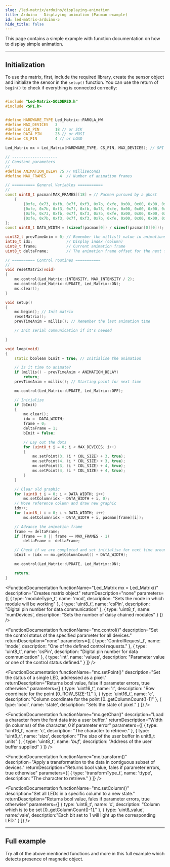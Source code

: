 ```yaml
---
slug: /led-matrix/arduino/displaying-animation
title: Arduino - Displaying animation (Pacman example)
id: led-matrix-arduino-5
hide_title: false
---
```


This page contains a simple example with function documentation on how to display simple animation.

---

## Initialization

To use the matrix, first, include the required library, create the sensor object and initialize the sensor in the `setup()` function. You can use the return of `begin()` to check if everything is connected correctly:

```cpp

#include "Led-Matrix-SOLDERED.h"
#include <SPI.h>


#define HARDWARE_TYPE Led_Matrix::PAROLA_HW
#define MAX_DEVICES   3
#define CLK_PIN       18 // or SCK
#define DATA_PIN      23 // or MOSI
#define CS_PIN        4 // or LOAD

Led_Matrix mx = Led_Matrix(HARDWARE_TYPE, CS_PIN, MAX_DEVICES); // SPI hardware interface

// --------------------
// Constant parameters
//
#define ANIMATION_DELAY 75 // Milliseconds
#define MAX_FRAMES      4  // Number of animation frames

// ========== General Variables ===========
//
const uint8_t pacman[MAX_FRAMES][18] = // Pacman pursued by a ghost
    {
        {0xfe, 0x73, 0xfb, 0x7f, 0xf3, 0x7b, 0xfe, 0x00, 0x00, 0x00, 0x3c, 0x7e, 0x7e, 0xff, 0xe7, 0xc3, 0x81, 0x00},
        {0xfe, 0x7b, 0xf3, 0x7f, 0xfb, 0x73, 0xfe, 0x00, 0x00, 0x00, 0x3c, 0x7e, 0xff, 0xff, 0xe7, 0xe7, 0x42, 0x00},
        {0xfe, 0x73, 0xfb, 0x7f, 0xf3, 0x7b, 0xfe, 0x00, 0x00, 0x00, 0x3c, 0x7e, 0xff, 0xff, 0xff, 0xe7, 0x66, 0x24},
        {0xfe, 0x7b, 0xf3, 0x7f, 0xf3, 0x7b, 0xfe, 0x00, 0x00, 0x00, 0x3c, 0x7e, 0xff, 0xff, 0xff, 0xff, 0x7e, 0x3c},
};
const uint8_t DATA_WIDTH = (sizeof(pacman[0]) / sizeof(pacman[0][0]));

uint32_t prevTimeAnim = 0; // Remember the millis() value in animations
int16_t idx;               // Display index (column)
uint8_t frame;             // Current animation frame
uint8_t deltaFrame;        // The animation frame offset for the next frame

// ========== Control routines ===========
//
void resetMatrix(void)
{
    mx.control(Led_Matrix::INTENSITY, MAX_INTENSITY / 2);
    mx.control(Led_Matrix::UPDATE, Led_Matrix::ON);
    mx.clear();
}

void setup()
{
    mx.begin(); // Init matrix
    resetMatrix();
    prevTimeAnim = millis(); // Remember the last animation time

    // Init serial communication if it's needed

}

void loop(void)
{
    static boolean bInit = true; // Initialise the animation

    // Is it time to animate?
    if (millis() - prevTimeAnim < ANIMATION_DELAY)
        return;
    prevTimeAnim = millis(); // Starting point for next time

    mx.control(Led_Matrix::UPDATE, Led_Matrix::OFF);

    // Initialize
    if (bInit)
    {
        mx.clear();
        idx = -DATA_WIDTH;
        frame = 0;
        deltaFrame = 1;
        bInit = false;

        // Lay out the dots
        for (uint8_t i = 0; i < MAX_DEVICES; i++)
        {
            mx.setPoint(3, (i * COL_SIZE) + 3, true);
            mx.setPoint(4, (i * COL_SIZE) + 3, true);
            mx.setPoint(3, (i * COL_SIZE) + 4, true);
            mx.setPoint(4, (i * COL_SIZE) + 4, true);
        }
    }

    // Clear old graphic
    for (uint8_t i = 0; i < DATA_WIDTH; i++)
        mx.setColumn(idx - DATA_WIDTH + i, 0);
    // Move reference column and draw new graphic
    idx++;
    for (uint8_t i = 0; i < DATA_WIDTH; i++)
        mx.setColumn(idx - DATA_WIDTH + i, pacman[frame][i]);

    // Advance the animation frame
    frame += deltaFrame;
    if (frame == 0 || frame == MAX_FRAMES - 1)
        deltaFrame = -deltaFrame;

    // Check if we are completed and set initialise for next time around
    bInit = (idx == mx.getColumnCount() + DATA_WIDTH);

    mx.control(Led_Matrix::UPDATE, Led_Matrix::ON);

    return;
}
```

<FunctionDocumentation
  functionName="Led_Matrix mx = Led_Matrix()"
  description="Creates matrix object"
  returnDescription="none"
  parameters={[
  { type: 'moduleType_t', name: 'mod', description: "Sets the mode in which module will be working" },
  { type: 'uint8_t', name: 'csPin', description: "Digital pin number for data communication" },
  { type: 'uint8_t', name: 'numDevices', description: "Sets the number of daisy chained modules" }
  ]}
/>

<FunctionDocumentation
  functionName="mx.control()"
  description="Set the control status of the specified parameter for all devices."
  returnDescription="none"
  parameters={[
  { type: 'ControlRequest_t', name: 'mode', description: "One of the defined control requests." },
  { type: 'uint8_t', name: 'csPin', description: "Digital pin number for data communication" },
  { type: 'int', name: 'values', description: "Parameter value or one of the control status defined." }
  ]}
/>

<FunctionDocumentation
  functionName="mx.clear()"
  description="Clears the buffer and all dislay data on the devices"
  returnDescription="none"
/>

<FunctionDocumentation
  functionName="mx.begin()"
  description="Initialize the object."
  returnDescription="none"
/>

<FunctionDocumentation
  functionName="mx.setPoint()"
  description="Set the status of a single LED, addressed as a pixel."
  returnDescription="Returns bool value, false if parameter errors, true otherwise."
  parameters={[
  { type: 'uint16_t', name: 'r', description: "Row coordinate for the point [0..ROW_SIZE-1]." },
  { type: 'uint16_t', name: 'c', description: "Column coordinate for the point [0..getColumnCount()-1]" },
  { type: 'bool', name: 'state', description: "Sets the state of pixel." }
  ]}
/>

<FunctionDocumentation
  functionName="mx.getChar()"
  description="Load a character from the font data into a user buffer."
  returnDescription="Width (in columns) of the character, 0 if parameter error"
  parameters={[
  { type: 'uint16_t', name: 'c', description: "The character to retrieve." },
  { type: 'uint8_t', name: 'size', description: "The size of the user buffer in unit8_t units" },
  { type: 'uint8_t', name: '*buf*', description: "Address of the user buffer supplied" }
  ]}
/>

<FunctionDocumentation
  functionName="mx.transform()"
  description="Apply a transformation to the data in contiguous subset of devices."
  returnDescription="Returns bool value, fales if parameter errors, true otherwise"
  parameters={[
  { type: 'transformType_t', name: 'ttype', description: "The character to retrieve." }
  ]}
/>

<FunctionDocumentation
  functionName="mx.setColumn()"
  description="Set all LEDs in a specific column to a new state."
  returnDescription="Returns bool value, fales if parameter errors, true otherwise"
  parameters={[
  { type: 'uint8_t', name: 'c', description: "Column which is to be set [0..getColumnCount()-1]." },
  { type: 'uint8_value', name:'vale', description:"Each bit set to 1 will light up the corresponding LED." }
  ]}
/>

<FunctionDocumentation
  functionName="mx.getColumnCount()"
  description="Gets the maximum number of columns for devices attached to this class instance."
  returnDescription="Returns uint16_t representing the number of columns."
/>

---

## Full example
Try all of the above mentioned functions and more in this full example which detects presence of magnetic object.

<QuickLink 
  title="Led_Matrix_Pacman.ino" 
  description="Example file for using the library to display a Pacman animation."
  url="https://github.com/SolderedElectronics/Soldered-8x8-MAX7219-LED-Matrix-Arduino-Library/blob/main/examples/Led_Matrix_Pacman/Led_Matrix_Pacman.ino" 
/>